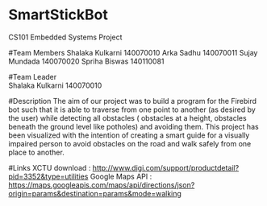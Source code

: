 # SmartStickBot
CS101 Embedded Systems Project

#Team Members
Shalaka Kulkarni      140070010
Arka Sadhu            140070011
Sujay Mundada         140070020
Spriha Biswas         140110081

#Team Leader  
Shalaka Kulkarni      140070010

#Description 
The aim of our project was to build a program for the Firebird bot such that it is able to traverse from one point to another (as desired by the user) while detecting all obstacles ( obstacles at a height, obstacles beneath the ground level like potholes) and avoiding them. 
This project has been visualized with the intention of creating a smart guide for a visually impaired person to avoid obstacles on the road and walk safely from one place to another.

#Links 
XCTU download   : http://www.digi.com/support/productdetail?pid=3352&type=utilities
Google Maps API : https://maps.googleapis.com/maps/api/directions/json?origin=params&destination=params&mode=walking



